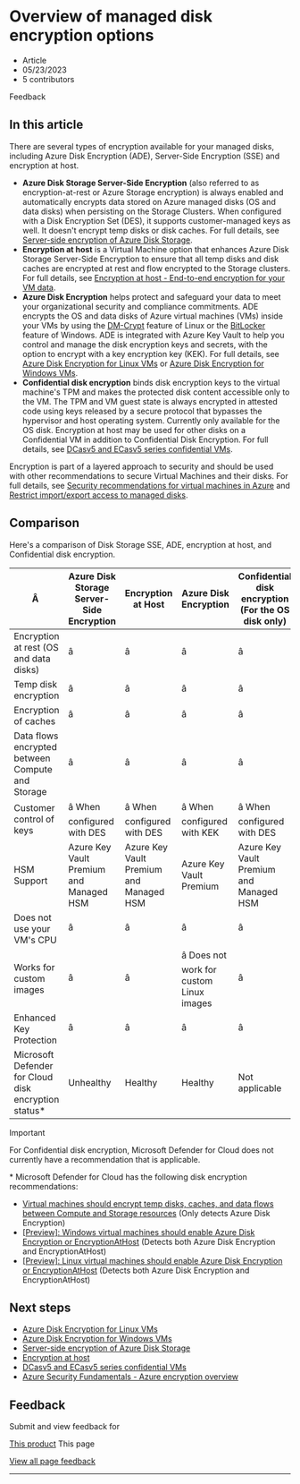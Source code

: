 # Overview of managed disk encryption options

* Article
* 05/23/2023
* 5 contributors

Feedback

## In this article

There are several types of encryption available for your managed disks, including Azure Disk Encryption (ADE), Server-Side Encryption (SSE) and encryption at host.

* **Azure Disk Storage Server-Side Encryption** (also referred to as encryption-at-rest or Azure Storage encryption) is always enabled and automatically encrypts data stored on Azure managed disks (OS and data disks) when persisting on the Storage Clusters. When configured with a Disk Encryption Set (DES), it supports customer-managed keys as well. It doesn't encrypt temp disks or disk caches. For full details, see [Server-side encryption of Azure Disk Storage](disk-encryption).
* **Encryption at host** is a Virtual Machine option that enhances Azure Disk Storage Server-Side Encryption to ensure that all temp disks and disk caches are encrypted at rest and flow encrypted to the Storage clusters. For full details, see [Encryption at host - End-to-end encryption for your VM data](disk-encryption#encryption-at-host---end-to-end-encryption-for-your-vm-data).
* **Azure Disk Encryption** helps protect and safeguard your data to meet your organizational security and compliance commitments. ADE encrypts the OS and data disks of Azure virtual machines (VMs) inside your VMs by using the [DM-Crypt](https://wikipedia.org/wiki/Dm-crypt) feature of Linux or the [BitLocker](https://wikipedia.org/wiki/BitLocker) feature of Windows. ADE is integrated with Azure Key Vault to help you control and manage the disk encryption keys and secrets, with the option to encrypt with a key encryption key (KEK). For full details, see [Azure Disk Encryption for Linux VMs](linux/disk-encryption-overview) or [Azure Disk Encryption for Windows VMs](windows/disk-encryption-overview).
* **Confidential disk encryption** binds disk encryption keys to the virtual machine's TPM and makes the protected disk content accessible only to the VM. The TPM and VM guest state is always encrypted in attested code using keys released by a secure protocol that bypasses the hypervisor and host operating system. Currently only available for the OS disk. Encryption at host may be used for other disks on a Confidential VM in addition to Confidential Disk Encryption. For full details, see [DCasv5 and ECasv5 series confidential VMs](../confidential-computing/confidential-vm-overview#confidential-os-disk-encryption).

Encryption is part of a layered approach to security and should be used with other recommendations to secure Virtual Machines and their disks. For full details, see [Security recommendations for virtual machines in Azure](security-recommendations) and [Restrict import/export access to managed disks](disks-enable-private-links-for-import-export-portal).

## Comparison

Here's a comparison of Disk Storage SSE, ADE, encryption at host, and Confidential disk encryption.

| Â  | **Azure Disk Storage Server-Side Encryption** | **Encryption at Host** | **Azure Disk Encryption** | **Confidential disk encryption (For the OS disk only)** |
| --- | --- | --- | --- | --- |
| Encryption at rest (OS and data disks) | â | â | â | â |
| Temp disk encryption | â | â | â | â |
| Encryption of caches | â | â | â | â |
| Data flows encrypted between Compute and Storage | â | â | â | â |
| Customer control of keys | â When configured with DES | â When configured with DES | â When configured with KEK | â When configured with DES |
| HSM Support | Azure Key Vault Premium and Managed HSM | Azure Key Vault Premium and Managed HSM | Azure Key Vault Premium | Azure Key Vault Premium and Managed HSM |
| Does not use your VM's CPU | â | â | â | â |
| Works for custom images | â | â | â Does not work for custom Linux images | â |
| Enhanced Key Protection | â | â | â | â |
| Microsoft Defender for Cloud disk encryption status\* | Unhealthy | Healthy | Healthy | Not applicable |

Important

For Confidential disk encryption, Microsoft Defender for Cloud does not currently have a recommendation that is applicable.

\* Microsoft Defender for Cloud has the following disk encryption recommendations:

* [Virtual machines should encrypt temp disks, caches, and data flows between Compute and Storage resources](https://ms.portal.azure.com/#view/Microsoft_Azure_Policy/PolicyDetailBlade/definitionId/%2Fproviders%2FMicrosoft.Authorization%2FpolicyDefinitions%2F0961003e-5a0a-4549-abde-af6a37f2724d) (Only detects Azure Disk Encryption)
* [[Preview]: Windows virtual machines should enable Azure Disk Encryption or EncryptionAtHost](https://ms.portal.azure.com/#view/Microsoft_Azure_Policy/PolicyDetailBlade/definitionId/%2fproviders%2fMicrosoft.Authorization%2fpolicyDefinitions%2f3dc5edcd-002d-444c-b216-e123bbfa37c0) (Detects both Azure Disk Encryption and EncryptionAtHost)
* [[Preview]: Linux virtual machines should enable Azure Disk Encryption or EncryptionAtHost](https://ms.portal.azure.com/#view/Microsoft_Azure_Policy/PolicyDetailBlade/definitionId/%2fproviders%2fMicrosoft.Authorization%2fpolicyDefinitions%2fca88aadc-6e2b-416c-9de2-5a0f01d1693f) (Detects both Azure Disk Encryption and EncryptionAtHost)

## Next steps

* [Azure Disk Encryption for Linux VMs](linux/disk-encryption-overview)
* [Azure Disk Encryption for Windows VMs](windows/disk-encryption-overview)
* [Server-side encryption of Azure Disk Storage](disk-encryption)
* [Encryption at host](disk-encryption#encryption-at-host---end-to-end-encryption-for-your-vm-data)
* [DCasv5 and ECasv5 series confidential VMs](../confidential-computing/confidential-vm-overview#confidential-os-disk-encryption)
* [Azure Security Fundamentals - Azure encryption overview](../security/fundamentals/encryption-overview)

## Feedback

Submit and view feedback for

[This product](https://feedback.azure.com/d365community/forum/ec2f1827-be25-ec11-b6e6-000d3a4f0f1c)
This page

[View all page feedback](https://github.com/MicrosoftDocs/azure-docs/issues)

---
